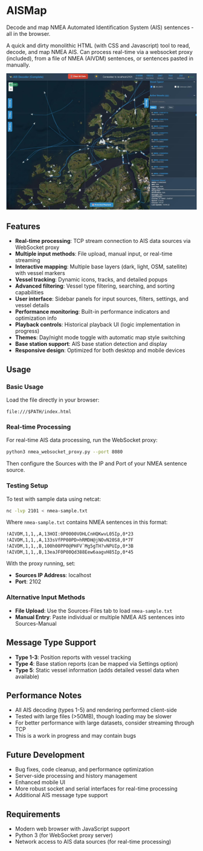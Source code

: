 
# AISMap

Decode and map NMEA Automated Identification System (AIS) sentences - all in the browser.

A quick and dirty monolithic HTML (with CSS and Javascript) tool to read, decode, and map NMEA AIS. Can process real-time via a websocket proxy (included), from a file of NMEA (AIVDM) sentences, or sentences pasted in manually.

![AISMap GUI](./gui.jpg)

## Features

- **Real-time processing**: TCP stream connection to AIS data sources via WebSocket proxy
- **Multiple input methods**: File upload, manual input, or real-time streaming
- **Interactive mapping**: Multiple base layers (dark, light, OSM, satellite) with vessel markers
- **Vessel tracking**: Dynamic icons, tracks, and detailed popups
- **Advanced filtering**: Vessel type filtering, searching, and sorting capabilities
- **User interface**: Sidebar panels for input sources, filters, settings, and vessel details
- **Performance monitoring**: Built-in performance indicators and optimization info
- **Playback controls**: Historical playback UI (logic implementation in progress)
- **Themes**: Day/night mode toggle with automatic map style switching
- **Base station support**: AIS base station detection and display
- **Responsive design**: Optimized for both desktop and mobile devices

## Usage

### Basic Usage
Load the file directly in your browser:
```
file:///$PATH/index.html
```

### Real-time Processing
For real-time AIS data processing, run the WebSocket proxy:

```bash
python3 nmea_websocket_proxy.py --port 8080
```

Then configure the Sources with the IP and Port of your NMEA sentence source.

### Testing Setup
To test with sample data using netcat:

```bash
nc -lvp 2101 < nmea-sample.txt
```

Where `nmea-sample.txt` contains NMEA sentences in this format:
```
!AIVDM,1,1,,A,13HOI:0P0000VOHLCnHQKwvL05Ip,0*23
!AIVDM,1,1,,A,133sVfPP00PD>hRMDH@jNOvN20S8,0*7F
!AIVDM,1,1,,B,100h00PP0@PHFV`Mg5gTH?vNPUIp,0*3B
!AIVDM,1,1,,B,13eaJF0P00Qd388Eew6aagvH85Ip,0*45
```

With the proxy running, set:
- **Sources IP Address**: localhost  
- **Port**: 2102

### Alternative Input Methods
- **File Upload**: Use the Sources-Files tab to load `nmea-sample.txt`
- **Manual Entry**: Paste individual or multiple NMEA AIS sentences into Sources-Manual

## Message Type Support

- **Type 1-3**: Position reports with vessel tracking
- **Type 4**: Base station reports (can be mapped via Settings option)
- **Type 5**: Static vessel information (adds detailed vessel data when available)

## Performance Notes

- All AIS decoding (types 1-5) and rendering performed client-side
- Tested with large files (>50MB), though loading may be slower
- For better performance with large datasets, consider streaming through TCP
- This is a work in progress and may contain bugs

## Future Development

- Bug fixes, code cleanup, and performance optimization
- Server-side processing and history management
- Enhanced mobile UI
- More robust socket and serial interfaces for real-time processing
- Additional AIS message type support

## Requirements

- Modern web browser with JavaScript support
- Python 3 (for WebSocket proxy server)
- Network access to AIS data sources (for real-time processing)
